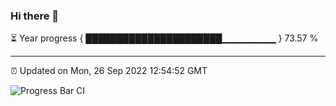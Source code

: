 ### Hi there 👋

⏳ Year progress { ██████████████████████▁▁▁▁▁▁▁▁ } 73.57 %

---

⏰ Updated on Mon, 26 Sep 2022 12:54:52 GMT

![Progress Bar CI](https://github.com/ZhaoGui/ZhaoGui/workflows/Progress%20Bar%20CI/badge.svg)
